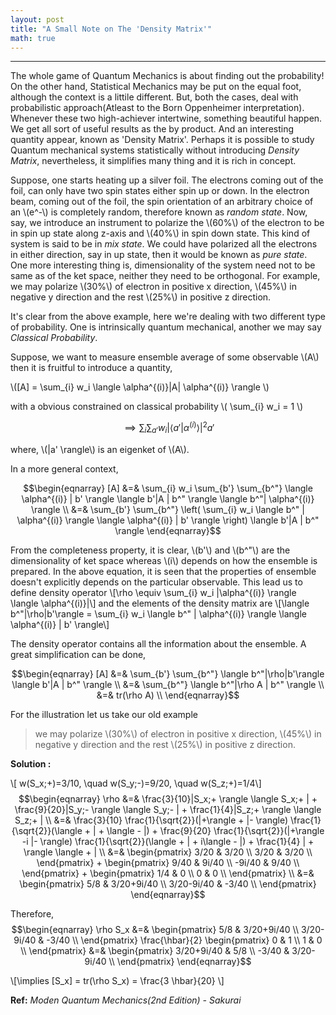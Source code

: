 ```yaml
---
layout: post
title: "A Small Note on The 'Density Matrix'"
math: true
---
```

---
The whole game of Quantum Mechanics is about finding out the probability! On the other hand, Statistical Mechanics may be put on the equal foot, although the context is a littile different. But, both the cases, deal with probabilistic approach(Atleast to the Born Oppenheimer interpretation). Whenever these two high-achiever intertwine, something beautiful happen. We get all sort of useful results as the by product. And an interesting quantity appear, known as 'Density Matrix'. Perhaps it is possible to study Quantum mechanical systems statistically without introducing *Density Matrix*, nevertheless, it simplifies many thing and it is rich in concept.

Suppose, one starts heating up a silver foil. The electrons coming out of the foil, can only have two spin states either spin up or down. In the electron beam, coming out of the foil, the spin orientation of an arbitrary choice of an \\(e^-\\) is completely random, therefore known as *random state*. Now, say, we introduce an instrument to polarize the \\(60\%\\) of the electron to be in spin up state along z-axis and \\(40\%\\) in spin down state. This kind of system is said to be in *mix state*. We could have polarized all the electrons in either direction, say in up state, then it would be known as *pure state*. One more interesting thing is, dimensionality of the system need not to be same as of the ket space, neither they need to be orthogonal. For example, we may polarize \\(30\%\\) of electron in positive x direction, \\(45\%\\) in negative y direction and the rest \\(25\%\\) in positive z direction.

It's clear from the above example, here we're dealing with two different type of probability. One is intrinsically quantum mechanical, another we may say *Classical Probability*. 

Suppose, we want to measure ensemble average of some observable \\(A\\) then it is fruitful to introduce a quantity,

\\([A] = \sum_{i} w_i \langle \alpha^{(i)}\|A\| \alpha^{(i)} \rangle \\) 

with a obvious constrained on classical probability \\( \sum_{i} w_i = 1 \\)

$$ \implies \sum_{i} \sum_{a'} w_i | \langle a' | \alpha^{(i)} \rangle |^2 a' $$ 

where, \\(\|a' \rangle\\) is an eigenket of \\(A\\).

In a more general context,

$$\begin{eqnarray}
[A] &=& \sum_{i} w_i \sum_{b'} \sum_{b^"} \langle \alpha^{(i)} | b' \rangle \langle b'|A | b^" \rangle \langle b^"| \alpha^{(i)} \rangle \\
&=& \sum_{b'} \sum_{b^"} \left( \sum_{i} w_i \langle b^" | \alpha^{(i)} \rangle \langle \alpha^{(i)} | b' \rangle \right) \langle b'|A | b^" \rangle
\end{eqnarray}$$

From the completeness property, it is clear, \\(b'\\) and \\(b^"\\) are the dimensionality of ket space whereas \\(i\\) depends on how the ensemble is prepared. In the above equation, it is seen that the properties of ensemble doesn't explicitly depends on the particular observable. This lead us to define density operator
\\[\rho \equiv \sum_{i} w_i |\alpha^{(i)} \rangle \langle \alpha^{(i)}|\\] and the elements of the density matrix are \\[\langle b^"|\rho|b'\rangle = \sum_{i} w_i \langle b^" | \alpha^{(i)} \rangle \langle \alpha^{(i)} | b' \rangle\\]

The density operator contains all the information about the ensemble. A great simplification can be done, 

$$\begin{eqnarray} 
[A] &=& \sum_{b'} \sum_{b^"} \langle b^"|\rho|b'\rangle \langle b'|A | b^" \rangle \\
&=& \sum_{b^"} \langle b^"|\rho A | b^" \rangle \\
&=& tr(\rho A) \\
\end{eqnarray}$$

For the illustration let us take our old example
>  we may polarize \\(30\%\\) of electron in positive x direction, \\(45\%\\) in negative y direction and the rest \\(25\%\\) in positive z direction.

__Solution :__

\\[ w(S_x;+)=3/10, \quad w(S_y;-)=9/20, \quad w(S_z;+)=1/4\\]
$$\begin{eqnarray}
\rho &=& \frac{3}{10}|S_x;+ \rangle \langle S_x;+ | + \frac{9}{20}|S_y;- \rangle \langle S_y;- | + \frac{1}{4}|S_z;+ \rangle \langle S_z;+ | \\
&=& \frac{3}{10} \frac{1}{\sqrt{2}}(|+\rangle + |- \rangle) \frac{1}{\sqrt{2}}(\langle + | + \langle - |) + \frac{9}{20} \frac{1}{\sqrt{2}}(|+\rangle -i |- \rangle) \frac{1}{\sqrt{2}}(\langle + | + i\langle - |) + \frac{1}{4} | + \rangle \langle + | \\
&=&
\begin{pmatrix}
3/20 & 3/20 \\
3/20 & 3/20 \\
\end{pmatrix} +
\begin{pmatrix}
9/40 & 9i/40 \\
-9i/40 & 9/40 \\
\end{pmatrix} +
\begin{pmatrix}
1/4 & 0 \\
0 & 0 \\
\end{pmatrix} \\
&=& 
\begin{pmatrix}
5/8 & 3/20+9i/40 \\
3/20-9i/40 & -3/40 \\
\end{pmatrix} 
\end{eqnarray}$$

Therefore,
$$\begin{eqnarray}
\rho S_x &=&
\begin{pmatrix}
5/8 & 3/20+9i/40 \\
3/20-9i/40 & -3/40 \\
\end{pmatrix} 
\frac{\hbar}{2}
\begin{pmatrix}
0 & 1 \\
1 & 0 \\
\end{pmatrix} 
&=&
\begin{pmatrix}
3/20+9i/40 & 5/8 \\
-3/40 & 3/20-9i/40 \\
\end{pmatrix} 
\end{eqnarray}$$

\\[\implies [S_x] = tr(\rho S_x) = \frac{3 \hbar}{20} \\]

__Ref:__ *Moden Quantum Mechanics(2nd Edition) - Sakurai*
